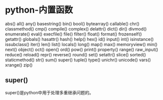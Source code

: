 # python-内置函数
abs()
all()
any()
basestring()
bin()
bool()
bytearray()
callable()
chr()
classmethod()
cmp()
compile()
complex()
delattr()
dict()
dir()
divmod()
enumerate()
eval()
execfile()
file()
filter()
float()
format()
frozenself()
getattr()
globals()
hasattr()
hash()
help()
hex()
id()
input()
int()
isinstance()
issubclass()
iter()
len()
list()
locals()
long()
map()
max()
memoryview()
min()
next()
object()
oct()
open()
ord()
pow()
print()
property()
range()
raw_input()
reduce()
reload()
repr()
reverse()
round()
set()
setattr()
slice()
sorted()
staticmethod()
str()
sum()
super()
tuple()
type()
unichr()
unicode()
vars()
xrange()
zip()


## super()
super()是python中用于处理多重继承问题的。




